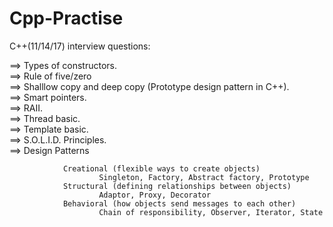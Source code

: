 # Cpp-Practise

C++(11/14/17) interview questions:

==> Types of constructors.\
==> Rule of five/zero\
==> Shalllow copy and deep copy (Prototype design pattern in C++).\
==> Smart pointers.\
==> RAII.\
==> Thread basic.\
==> Template basic.\
==> S.O.L.I.D. Principles.\
==> Design Patterns

                Creational (flexible ways to create objects)
                        Singleton, Factory, Abstract factory, Prototype
                Structural (defining relationships between objects)
                        Adaptor, Proxy, Decorator
                Behavioral (how objects send messages to each other)
                        Chain of responsibility, Observer, Iterator, State
   

